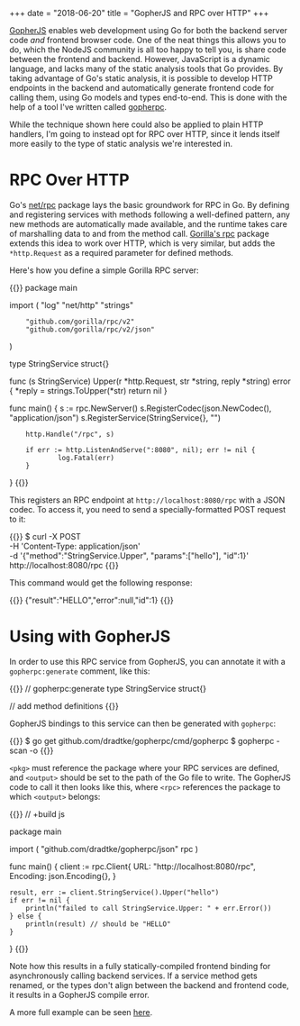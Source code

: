 +++
date = "2018-06-20"
title = "GopherJS and RPC over HTTP"
+++

[GopherJS](https://github.com/gopherjs/gopherjs) enables web development using
Go for both the backend server code _and_ frontend browser code. One of the neat
things this allows you to do, which the NodeJS community is all too happy to tell
you, is share code between the frontend and backend. However, JavaScript is a
dynamic language, and lacks many of the static analysis tools that Go provides.
By taking advantage of Go's static analysis, it is possible to develop HTTP
endpoints in the backend and automatically generate frontend code for calling
them, using Go models and types end-to-end. This is done with the help of a tool
I've written called [gopherpc](https://github.com/dradtke/gopherpc).

While the technique shown here could also be applied to plain HTTP handlers, I'm
going to instead opt for RPC over HTTP, since it lends itself more easily to the
type of static analysis we're interested in.

# RPC Over HTTP

Go's [net/rpc](https://golang.org/pkg/net/rpc/) package lays the basic
groundwork for RPC in Go. By defining and registering services with methods
following a well-defined pattern, any new methods are automatically made
available, and the runtime takes care of marshalling data to and from the method
call. [Gorilla's rpc](http://www.gorillatoolkit.org/pkg/rpc/v2) package extends
this idea to work over HTTP, which is very similar, but adds the `*http.Request`
as a required parameter for defined methods.

Here's how you define a simple Gorilla RPC server:

{{<highlight go>}}
package main

import (
        "log"
        "net/http"
        "strings"

        "github.com/gorilla/rpc/v2"
        "github.com/gorilla/rpc/v2/json"
)

type StringService struct{}

func (s StringService) Upper(r *http.Request, str *string, reply *string) error {
        *reply = strings.ToUpper(*str)
        return nil
}

func main() {
        s := rpc.NewServer()
        s.RegisterCodec(json.NewCodec(), "application/json")
        s.RegisterService(StringService{}, "")

        http.Handle("/rpc", s)

        if err := http.ListenAndServe(":8080", nil); err != nil {
                log.Fatal(err)
        }
}
{{</highlight>}}

This registers an RPC endpoint at `http://localhost:8080/rpc` with a JSON codec.
To access it, you need to send a specially-formatted POST request to it:

{{<highlight bash>}}
$ curl -X POST \
    -H 'Content-Type: application/json' \
    -d '{"method":"StringService.Upper", "params":["hello"], "id":1}' \
    http://localhost:8080/rpc
{{</highlight>}}

This command would get the following response:

{{<highlight text>}}
{"result":"HELLO","error":null,"id":1}
{{</highlight>}}

# Using with GopherJS

In order to use this RPC service from GopherJS, you can annotate it with a
`gopherpc:generate` comment, like this:

{{<highlight go>}}
// gopherpc:generate
type StringService struct{}

// add method definitions
{{</highlight>}}

GopherJS bindings to this service can then be generated with `gopherpc`:

{{<highlight bash>}}
$ go get github.com/dradtke/gopherpc/cmd/gopherpc
$ gopherpc -scan <pkg> -o <output>
{{</highlight>}}

`<pkg>` must reference the package where your RPC services are defined, and
`<output>` should be set to the path of the Go file to write. The GopherJS code
to call it then looks like this, where `<rpc>` references the package to which
`<output>` belongs:

{{<highlight go>}}
// +build js

package main

import (
    "github.com/dradtke/gopherpc/json"
    rpc <rpc>
)

func main() {
    client := rpc.Client{
        URL:       "http://localhost:8080/rpc",
        Encoding:  json.Encoding{},
    }

    result, err := client.StringService().Upper("hello")
    if err != nil {
        println("failed to call StringService.Upper: " + err.Error())
    } else {
        println(result) // should be "HELLO"
    }
}
{{</highlight>}}

Note how this results in a fully statically-compiled frontend binding for
asynchronously calling backend services. If a service method gets renamed, or
the types don't align between the backend and frontend code, it results in a
GopherJS compile error.

A more full example can be seen
[here](https://github.com/dradtke/gopherpc/tree/master/testdata).

